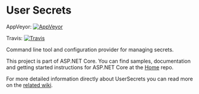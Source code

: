User Secrets
=============

AppVeyor: [![AppVeyor](https://ci.appveyor.com/api/projects/status/vydgjubqxo1l4w4f/branch/dev?svg=true)](https://ci.appveyor.com/project/aspnetci/UserSecrets/branch/dev)

Travis:   [![Travis](https://travis-ci.org/aspnet/UserSecrets.svg?branch=dev)](https://travis-ci.org/aspnet/UserSecrets)

Command line tool and configuration provider for managing secrets.


This project is part of ASP.NET Core. You can find samples, documentation and getting started instructions for ASP.NET Core at the [Home](https://github.com/aspnet/home) repo.

For more detailed information directly about UserSecrets you can read more on the [related wiki](https://github.com/aspnet/Home/wiki/DNX-Secret-Configuration).
